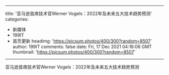 
---
title: '亚马逊首席技术官Werner Vogels：2022年及未来五大技术趋势预测'
categories: 
 - 新媒体
 - 199IT
 - 首页更新
headimg: 'https://picsum.photos/400/300?random=8507'
author: 199IT
comments: false
date: Fri, 17 Dec 2021 04:16:06 GMT
thumbnail: 'https://picsum.photos/400/300?random=8507'
---

<div>   
亚马逊首席技术官Werner Vogels：2022年及未来五大技术趋势预测  
</div>
            